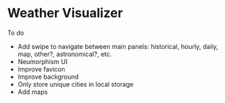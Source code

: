 # Weather Visualizer

To do

- Add swipe to navigate between main panels: historical, hourly, daily, map, other?, astronomical?, etc.
- Neumorphism UI
- Improve favicon
- Improve background
- Only store unique cities in local storage
- Add maps
